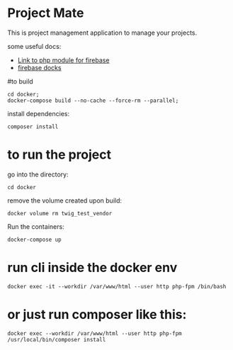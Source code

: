 # Project Mate

This is project management application to manage your projects.

some useful docs:

- [Link to php module for firebase](https://cloud.google.com/php/grpc)
- [firebase docks](https://firebase.google.com/docs/firestore/quickstart)

#to build
```
cd docker;
docker-compose build --no-cache --force-rm --parallel;
```

install dependencies:
```
composer install
```

# to run the project
go into the directory:
```
cd docker
```
remove the volume created upon build:

```
docker volume rm twig_test_vendor
```

Run the containers:
```
docker-compose up
```

# run cli inside the docker env
```
docker exec -it --workdir /var/www/html --user http php-fpm /bin/bash
```

# or just run composer like this:
```
docker exec --workdir /var/www/html --user http php-fpm /usr/local/bin/composer install

```
